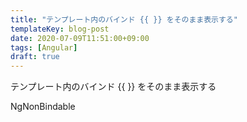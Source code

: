 ```yaml
---
title: "テンプレート内のバインド {{ }} をそのまま表示する"
templateKey: blog-post
date: 2020-07-09T11:51:00+09:00
tags: [Angular]
draft: true
---
```


テンプレート内のバインド {{ }} をそのまま表示する

NgNonBindable
